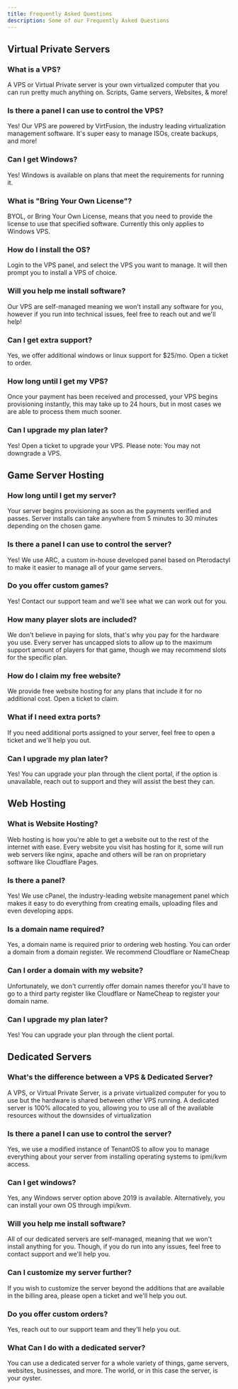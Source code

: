 ```yaml
---
title: Frequently Asked Questions   
description: Some of our Frequently Asked Questions
---
```


## Virtual Private Servers

### What is a VPS?
A VPS or Virtual Private server is your own virtualized computer that you can run pretty much anything on. Scripts, Game servers, Websites, & more!

### Is there a panel I can use to control the VPS? 
Yes! Our VPS are powered by VirtFusion, the industry leading virtualization management software. It's super easy to manage ISOs, create backups, and more!

### Can I get Windows?
Yes! Windows is available on plans that meet the requirements for running it.

### What is "Bring Your Own License"?
BYOL, or Bring Your Own License, means that you need to provide the license to use that specified software. Currently this only applies to Windows VPS.

### How do I install the OS?
Login to the VPS panel, and select the VPS you want to manage. It will then prompt you to install a VPS of choice.

### Will you help me install software?
Our VPS are self-managed meaning we won't install any software for you, however if you run into technical issues, feel free to reach out and we'll help!

### Can I get extra support?
Yes, we offer additional windows or linux support for $25/mo. Open a ticket to order.

### How long until I get my VPS?
Once your payment has been received and processed, your VPS begins provisioning instantly, this may take up to 24 hours, but in most cases we are able to process them much sooner.

### Can I upgrade my plan later?
Yes! Open a ticket to upgrade your VPS. Please note: You may not downgrade a VPS.

## Game Server Hosting

### How long until I get my server?
Your server begins provisioning as soon as the payments verified and passes. Server installs can take anywhere from 5 minutes to 30 minutes depending on the chosen game.

### Is there a panel I can use to control the server?
Yes! We use ARC, a custom in-house developed panel based on Pterodactyl to make it easier to manage all of your game servers.

### Do you offer custom games?
Yes! Contact our support team and we'll see what we can work out for you.

### How many player slots are included?
We don't believe in paying for slots, that's why you pay for the hardware you use. Every server has uncapped slots to allow up to the maximum support amount of players for that game, though we may recommend slots for the specific plan.

### How do I claim my free website?
We provide free website hosting for any plans that include it for no additional cost. Open a ticket to claim.

### What if I need extra ports?
If you need additional ports assigned to your server, feel free to open a ticket and we'll help you out.

### Can I upgrade my plan later?
Yes! You can upgrade your plan through the client portal, if the option is unavailable, reach out to support and they will assist the best they can.

## Web Hosting

### What is Website Hosting?
Web hosting is how you're able to get a website out to the rest of the internet with ease. Every website you visit has hosting for it, some will run web servers like nginx, apache and others will be ran on proprietary software like Cloudflare Pages.

### Is there a panel?
Yes! We use cPanel, the industry-leading website management panel which makes it easy to do everything from creating emails, uploading files and even developing apps.


### Is a domain name required?
Yes, a domain name is required prior to ordering web hosting. You can order a domain from a domain register. We recommend Cloudflare or NameCheap

### Can I order a domain with my website?
Unfortunately, we don't currently offer domain names therefor you'll have to go to a third party register like Cloudflare or NameCheap to register your domain name.

### Can I upgrade my plan later?
Yes! You can upgrade your plan through the client portal.

## Dedicated Servers

### What's the difference between a VPS & Dedicated Server?
A VPS, or Virtual Private Server, is a private virtualized computer for you to use but the hardware is shared between other VPS running. A dedicated server is 100% allocated to you, allowing you to use all of the available resources without the downsides of virtualization

### Is there a panel I can use to control the server?
Yes, we use a modified instance of TenantOS to allow you to manage everything about your server from installing operating systems to ipmi/kvm access.

### Can I get windows?
Yes, any Windows server option above 2019 is available. Alternatively, you can install your own OS through impi/kvm.

### Will you help me install software?
All of our dedicated servers are self-managed, meaning that we won't install anything for you. Though, if you do run into any issues, feel free to contact support and we'll help you.

### Can I customize my server further?
If you wish to customize the server beyond the additions that are available in the billing area, please open a ticket and we'll help you out.

### Do you offer custom orders?
Yes, reach out to our support team and they'll help you out.

### What Can I do with a dedicated server?
You can use a dedicated server for a whole variety of things, game servers, websites, businesses, and more. The world, or in this case the server, is your oyster.
